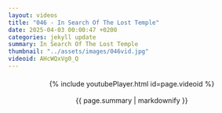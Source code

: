```yaml
---
layout: videos
title: "046 - In Search Of The Lost Temple"
date: 2025-04-03 00:00:47 +0200
categories: jekyll update
summary: In Search Of The Lost Temple
thumbnail: "../assets/images/046vid.jpg"
videoid: AHcWQxVg0_Q
---
```


<div style="text-align: center; margin-top: 20px;">
  {% include youtubePlayer.html id=page.videoid %}
  <p style="margin-top: 15px; font-size: 1.2em; color: #333;">
    <p>{{ page.summary | markdownify }}</p>
  </p>
</div>
